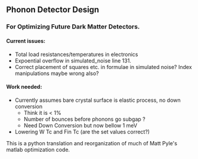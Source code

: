 ## Phonon Detector Design

### For Optimizing Future Dark Matter Detectors. 

####	Current issues:

- Total load resistances/temperatures in electronics 
- Expoential overflow in simulated_noise line 131.
- Correct placement of squares etc. in formulae in simulated noise? Index manipulations maybe wrong also?

####	Work needed:
 
- Currently assumes bare crystal surface is elastic process, no down conversion
	- Think it is < 1%
	- Number of bounces before phonons go subgap ?
	- Need Down Conversion but now bellow 1 meV  
- Lowering W Tc and Fin Tc (are the set values correct?)  

This is a python translation and reorganization of much of Matt Pyle's matlab optimization code.  
